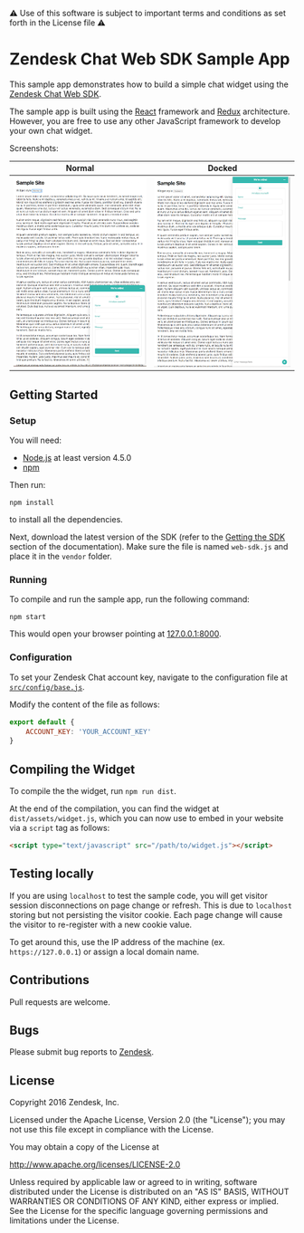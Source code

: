 ⚠️ Use of this software is subject to important terms and conditions as set forth in the License file ⚠️

# Zendesk Chat Web SDK Sample App

This sample app demonstrates how to build a simple chat widget using the [Zendesk Chat Web SDK](https://api.zopim.com/web-sdk).

The sample app is built using the [React](https://facebook.github.io/react/) framework and [Redux](http://redux.js.org/) architecture. However, you are free to use any other JavaScript framework to develop your own chat widget.

Screenshots:

| Normal                             | Docked                             |
| :--------------------------------: | :--------------------------------: |
| ![](screenshots/normal_widget.png) | ![](screenshots/docked_widget.png) |

## Getting Started
### Setup
You will need:
- [Node.js](http://nodejs.org/) at least version 4.5.0
- [npm](https://www.npmjs.com/)

Then run:
```
npm install
```
to install all the dependencies.

Next, download the latest version of the SDK (refer to the [Getting the SDK](https://api.zopim.com/web-sdk/#getting-the-sdk) section of the documentation). Make sure the file is named `web-sdk.js` and place it in the `vendor` folder.

### Running
To compile and run the sample app, run the following command:
```
npm start
```

This would open your browser pointing at [127.0.0.1:8000](http://127.0.0.1:8000).

### Configuration
To set your Zendesk Chat account key, navigate to the configuration file at [`src/config/base.js`](src/config/base.js).

Modify the content of the file as follows:
```javascript
export default {
	ACCOUNT_KEY: 'YOUR_ACCOUNT_KEY'
}
```

## Compiling the Widget
To compile the the widget, run `npm run dist`.

At the end of the compilation, you can find the widget at `dist/assets/widget.js`, which you can now use to embed in your website via a `script` tag as follows:

```html
<script type="text/javascript" src="/path/to/widget.js"></script>
```
## Testing locally 
If you are using `localhost` to test the sample code, you will get visitor session disconnections on page change or refresh. This is due to `localhost` storing but not persisting the visitor cookie. Each page change will cause the visitor to re-register with a new cookie value. 

To get around this, use the IP address of the machine (ex. `https://127.0.0.1`) or assign a local domain name.

## Contributions
Pull requests are welcome.

## Bugs
Please submit bug reports to [Zendesk](https://support.zendesk.com/requests/new).

## License
Copyright 2016 Zendesk, Inc.

Licensed under the Apache License, Version 2.0 (the "License"); you may not use this file except in compliance with the License.

You may obtain a copy of the License at

http://www.apache.org/licenses/LICENSE-2.0

Unless required by applicable law or agreed to in writing, software distributed under the License is distributed on an "AS IS" BASIS, WITHOUT WARRANTIES OR CONDITIONS OF ANY KIND, either express or implied. See the License for the specific language governing permissions and limitations under the License.
